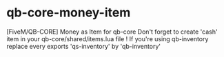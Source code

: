 # qb-core-money-item
[FiveM/QB-CORE] Money as Item for qb-core
Don't forget to create 'cash' item in your qb-core/shared/items.lua file !
If you're using qb-inventory replace every exports 'qs-inventory' by 'qb-inventory'
